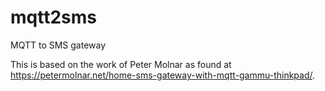 # mqtt2sms
MQTT to SMS gateway

This is based on the work of Peter Molnar as found at https://petermolnar.net/home-sms-gateway-with-mqtt-gammu-thinkpad/.
